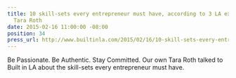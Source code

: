 ```yaml
---
title: 10 skill-sets every entrepreneur must have, according to 3 LA executives, featuring
  Tara Roth
date: 2015-02-16 11:00:00 -08:00
position: 34
press_url: http://www.builtinla.com/2015/02/16/10-skill-sets-every-entrepreneur-must-have-according-3-la-executives
---
```


Be Passionate. Be Authentic. Stay Committed. Our own Tara Roth talked to Built in LA about the skill-sets every entrepreneur must have.
